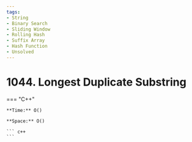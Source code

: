 ```yaml
---
tags:
- String
- Binary Search
- Sliding Window
- Rolling Hash
- Suffix Array
- Hash Function
- Unsolved
---
```



# 1044. Longest Duplicate Substring

=== "C++"

    **Time:** O()

    **Space:** O()

    ``` c++
    ```